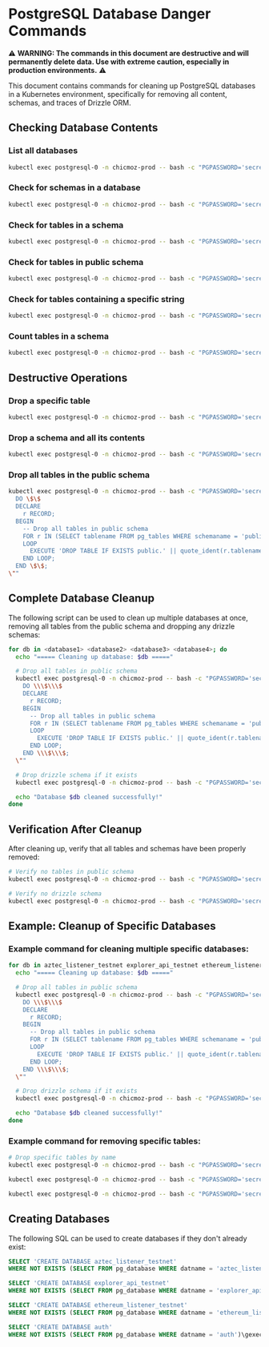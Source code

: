 # PostgreSQL Database Danger Commands

⚠️ **WARNING: The commands in this document are destructive and will permanently delete data. Use with extreme caution, especially in production environments.** ⚠️

This document contains commands for cleaning up PostgreSQL databases in a Kubernetes environment, specifically for removing all content, schemas, and traces of Drizzle ORM.

## Checking Database Contents

### List all databases

```bash
kubectl exec postgresql-0 -n chicmoz-prod -- bash -c "PGPASSWORD='secret-local-password' psql -U admin -h postgresql -p 5432 -d postgres -c '\l'"
```

### Check for schemas in a database

```bash
kubectl exec postgresql-0 -n chicmoz-prod -- bash -c "PGPASSWORD='secret-local-password' psql -U admin -h postgresql -p 5432 -d <database_name> -c \"SELECT DISTINCT schema_name FROM information_schema.schemata WHERE schema_name NOT IN ('pg_catalog', 'information_schema', 'public');\""
```

### Check for tables in a schema

```bash
kubectl exec postgresql-0 -n chicmoz-prod -- bash -c "PGPASSWORD='secret-local-password' psql -U admin -h postgresql -p 5432 -d <database_name> -c \"SELECT table_name FROM information_schema.tables WHERE table_schema = '<schema_name>' ORDER BY table_name;\""
```

### Check for tables in public schema

```bash
kubectl exec postgresql-0 -n chicmoz-prod -- bash -c "PGPASSWORD='secret-local-password' psql -U admin -h postgresql -p 5432 -d <database_name> -c \"SELECT table_name FROM information_schema.tables WHERE table_schema = 'public' ORDER BY table_name;\""
```

### Check for tables containing a specific string

```bash
kubectl exec postgresql-0 -n chicmoz-prod -- bash -c "PGPASSWORD='secret-local-password' psql -U admin -h postgresql -p 5432 -d <database_name> -c \"SELECT table_name FROM information_schema.tables WHERE table_schema = 'public' AND table_name LIKE '%<search_string>%';\""
```

### Count tables in a schema

```bash
kubectl exec postgresql-0 -n chicmoz-prod -- bash -c "PGPASSWORD='secret-local-password' psql -U admin -h postgresql -p 5432 -d <database_name> -c \"SELECT COUNT(*) FROM information_schema.tables WHERE table_schema = '<schema_name>';\""
```

## Destructive Operations

### Drop a specific table

```bash
kubectl exec postgresql-0 -n chicmoz-prod -- bash -c "PGPASSWORD='secret-local-password' psql -U admin -h postgresql -p 5432 -d <database_name> -c \"DROP TABLE IF EXISTS <table_name> CASCADE;\""
```

### Drop a schema and all its contents

```bash
kubectl exec postgresql-0 -n chicmoz-prod -- bash -c "PGPASSWORD='secret-local-password' psql -U admin -h postgresql -p 5432 -d <database_name> -c \"DROP SCHEMA IF EXISTS <schema_name> CASCADE;\""
```

### Drop all tables in the public schema

```bash
kubectl exec postgresql-0 -n chicmoz-prod -- bash -c "PGPASSWORD='secret-local-password' psql -U admin -h postgresql -p 5432 -d <database_name> -c \"
  DO \$\$
  DECLARE
    r RECORD;
  BEGIN
    -- Drop all tables in public schema
    FOR r IN (SELECT tablename FROM pg_tables WHERE schemaname = 'public')
    LOOP
      EXECUTE 'DROP TABLE IF EXISTS public.' || quote_ident(r.tablename) || ' CASCADE';
    END LOOP;
  END \$\$;
\""
```

## Complete Database Cleanup

The following script can be used to clean up multiple databases at once, removing all tables from the public schema and dropping any drizzle schemas:

```bash
for db in <database1> <database2> <database3> <database4>; do
  echo "===== Cleaning up database: $db ====="

  # Drop all tables in public schema
  kubectl exec postgresql-0 -n chicmoz-prod -- bash -c "PGPASSWORD='secret-local-password' psql -U admin -h postgresql -p 5432 -d $db -c \"
    DO \\\$\\\$
    DECLARE
      r RECORD;
    BEGIN
      -- Drop all tables in public schema
      FOR r IN (SELECT tablename FROM pg_tables WHERE schemaname = 'public')
      LOOP
        EXECUTE 'DROP TABLE IF EXISTS public.' || quote_ident(r.tablename) || ' CASCADE';
      END LOOP;
    END \\\$\\\$;
  \""

  # Drop drizzle schema if it exists
  kubectl exec postgresql-0 -n chicmoz-prod -- bash -c "PGPASSWORD='secret-local-password' psql -U admin -h postgresql -p 5432 -d $db -c \"DROP SCHEMA IF EXISTS drizzle CASCADE;\""

  echo "Database $db cleaned successfully!"
done
```

## Verification After Cleanup

After cleaning up, verify that all tables and schemas have been properly removed:

```bash
# Verify no tables in public schema
kubectl exec postgresql-0 -n chicmoz-prod -- bash -c "PGPASSWORD='secret-local-password' psql -U admin -h postgresql -p 5432 -d <database_name> -c \"SELECT COUNT(*) FROM information_schema.tables WHERE table_schema = 'public';\""

# Verify no drizzle schema
kubectl exec postgresql-0 -n chicmoz-prod -- bash -c "PGPASSWORD='secret-local-password' psql -U admin -h postgresql -p 5432 -d <database_name> -c \"SELECT COUNT(*) FROM information_schema.schemata WHERE schema_name = 'drizzle';\""
```

## Example: Cleanup of Specific Databases

### Example command for cleaning multiple specific databases:

```bash
for db in aztec_listener_testnet explorer_api_testnet ethereum_listener_testnet auth; do
  echo "===== Cleaning up database: $db ====="

  # Drop all tables in public schema
  kubectl exec postgresql-0 -n chicmoz-prod -- bash -c "PGPASSWORD='secret-local-password' psql -U admin -h postgresql -p 5432 -d $db -c \"
    DO \\\$\\\$
    DECLARE
      r RECORD;
    BEGIN
      -- Drop all tables in public schema
      FOR r IN (SELECT tablename FROM pg_tables WHERE schemaname = 'public')
      LOOP
        EXECUTE 'DROP TABLE IF EXISTS public.' || quote_ident(r.tablename) || ' CASCADE';
      END LOOP;
    END \\\$\\\$;
  \""

  # Drop drizzle schema if it exists
  kubectl exec postgresql-0 -n chicmoz-prod -- bash -c "PGPASSWORD='secret-local-password' psql -U admin -h postgresql -p 5432 -d $db -c \"DROP SCHEMA IF EXISTS drizzle CASCADE;\""

  echo "Database $db cleaned successfully!"
done
```

### Example command for removing specific tables:

```bash
# Drop specific tables by name
kubectl exec postgresql-0 -n chicmoz-prod -- bash -c "PGPASSWORD='secret-local-password' psql -U admin -h postgresql -p 5432 -d aztec_listener_testnet -c \"DROP TABLE IF EXISTS heights CASCADE;\""

kubectl exec postgresql-0 -n chicmoz-prod -- bash -c "PGPASSWORD='secret-local-password' psql -U admin -h postgresql -p 5432 -d ethereum_listener_testnet -c \"DROP TABLE IF EXISTS heights CASCADE; DROP TABLE IF EXISTS \\\"l1ContractAddresses\\\" CASCADE;\""

kubectl exec postgresql-0 -n chicmoz-prod -- bash -c "PGPASSWORD='secret-local-password' psql -U admin -h postgresql -p 5432 -d auth -c \"DROP TABLE IF EXISTS \\\"auth_api-keys\\\" CASCADE;\""
```

## Creating Databases

The following SQL can be used to create databases if they don't already exist:

```sql
SELECT 'CREATE DATABASE aztec_listener_testnet'
WHERE NOT EXISTS (SELECT FROM pg_database WHERE datname = 'aztec_listener_testnet')\gexec

SELECT 'CREATE DATABASE explorer_api_testnet'
WHERE NOT EXISTS (SELECT FROM pg_database WHERE datname = 'explorer_api_testnet')\gexec

SELECT 'CREATE DATABASE ethereum_listener_testnet'
WHERE NOT EXISTS (SELECT FROM pg_database WHERE datname = 'ethereum_listener_testnet')\gexec

SELECT 'CREATE DATABASE auth'
WHERE NOT EXISTS (SELECT FROM pg_database WHERE datname = 'auth')\gexec
```
